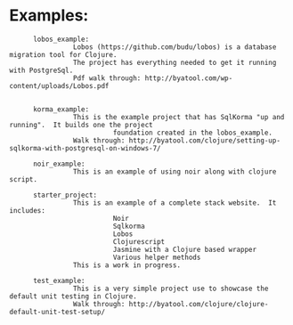 # Examples:

          lobos_example:
                    Lobos (https://github.com/budu/lobos) is a database migration tool for Clojure.  
                    The project has everything needed to get it running with PostgreSql.
                    Pdf walk through: http://byatool.com/wp-content/uploads/Lobos.pdf


          korma_example:
                    This is the example project that has SqlKorma "up and running".  It builds one the project
                              foundation created in the lobos_example.
                    Walk through: http://byatool.com/clojure/setting-up-sqlkorma-with-postgresql-on-windows-7/
                    
          noir_example:
                    This is an example of using noir along with clojure script.

          starter_project:
                    This is an example of a complete stack website.  It includes:
                              Noir
                              Sqlkorma
                              Lobos
                              Clojurescript
                              Jasmine with a Clojure based wrapper
                              Various helper methods
                    This is a work in progress.
                    
          test_example:
                    This is a very simple project use to showcase the default unit testing in Clojure.
                    Walk through: http://byatool.com/clojure/clojure-default-unit-test-setup/

